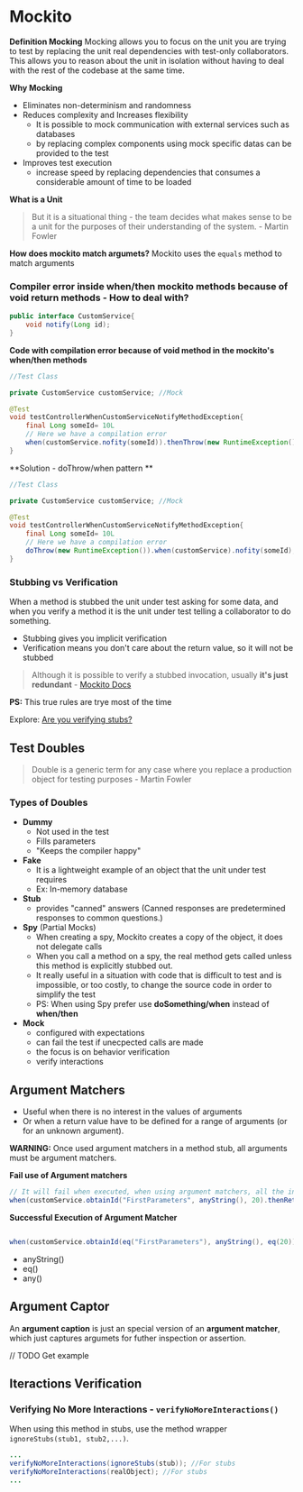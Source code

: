 # Mockito

**Definition Mocking**
Mocking allows you to focus on the unit you are trying to test by replacing the unit real dependencies with test-only collaborators. This allows you to reason about the unit in isolation without having to deal with the rest of the codebase at the same time.

**Why Mocking**
- Eliminates non-determinism and randomness
- Reduces complexity and Increases flexibility 
	- It is possible to mock communication with external services such as databases
	-  by replacing complex components using mock specific datas can be provided to the test 
- Improves test execution
	- increase speed by replacing dependencies that consumes a considerable amount of time to be loaded  

**What is a Unit**
> But it is a situational thing - the team decides what makes sense to be a unit for the purposes of their understanding of the system.
> \- Martin Fowler

**How does mockito match argumets?**
Mockito uses the `equals` method to match arguments

### **Compiler error inside when/then mockito methods because of void return methods - How to deal with?**
```java
public interface CustomService{
	void notify(Long id);
}
```
**Code with compilation error because of void method in the  mockito's when/then methods**
```java
//Test Class

private CustomService customService; //Mock

@Test
void testControllerWhenCustomServiceNotifyMethodException{
	final Long someId= 10L
	// Here we have a compilation error	
	when(customService.nofity(someId)).thenThrow(new RuntimeException()); 
}
```

**Solution - doThrow/when pattern **
```java
//Test Class

private CustomService customService; //Mock

@Test
void testControllerWhenCustomServiceNotifyMethodException{
	final Long someId= 10L
	// Here we have a compilation error	
	doThrow(new RuntimeException()).when(customService).nofity(someId); 
}
```

### Stubbing vs Verification
When a method is stubbed the unit under test asking for some data, and when you verify a method it is the unit under test telling a collaborator to do something.

- Stubbing gives you implicit verification
- Verification means you don't care about the return value, so it will not be stubbed

> Although it is possible to verify a stubbed invocation, usually **it's just redundant**
> \- [Mockito Docs](https://www.javadoc.io/doc/org.mockito/mockito-core/2.11.0/org/mockito/Mockito.html#stubbing)

**PS:** This true rules are trye most of the time

Explore: [Are you verifying stubs?](https://sergiuoltean.com/2017/11/09/mockito-when-and-verify/)

## Test Doubles
> Double is a generic term for any case where you replace a production object for testing purposes
> \- Martin Fowler

### Types of Doubles
- **Dummy**
	- Not used in the test
	- Fills parameters
	- "Keeps the compiler happy"
- **Fake** 
	- It is a lightweight example of an object that the unit under test requires
	- Ex: In-memory database 
- **Stub**
	- provides "canned" answers (Canned responses are predetermined responses to common questions.)
- **Spy** (Partial Mocks)
	- When creating a spy, Mockito creates a copy of the object, it does not delegate calls
	- When you call a method on a spy, the real method gets called unless this method is explicitly stubbed out.
	- It really useful in a situation with code that is difficult to test and is impossible, or too costly, to change the source code in order to simplify the test 
	- PS: When using Spy prefer use **doSomething/when** instead of **when/then**
- **Mock**
	- configured with expectations
	- can fail the test if unecpected calls are made
	- the focus is on behavior verification 
	- verify interactions


## Argument Matchers
- Useful when there is no interest in the values of arguments
- Or when a return value have to be defined for a range of arguments (or for an unknown argument).

**WARNING:** Once used argument matchers in a method stub, all arguments must be argument matchers.

**Fail use of Argument matchers**
```java
// It will fail when executed, when using argument matchers, all the informed arguments must be using argument matchers as well
when(customService.obtainId("FirstParameters", anyString(), 20).thenReturn(customObject)
```

**Successful Execution of Argument Matcher**
```java

when(customService.obtainId(eq("FirstParameters"), anyString(), eq(20)).thenReturn(customObject)
```

- anyString()
- eq()
- any()

## Argument Captor
An **argument caption** is just an special version of an **argument matcher**, which just captures argumets for futher inspection or assertion.

// TODO Get example

## Iteractions Verification
### Verifying No More Interactions - `verifyNoMoreInteractions()`
When using this method in stubs, use the method wrapper `ignoreStubs(stub1, stub2,...)`.

```java
...
verifyNoMoreInteractions(ignoreStubs(stub)); //For stubs
verifyNoMoreInteractions(realObject); //For stubs
...
```

